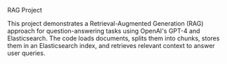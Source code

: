 RAG Project

This project demonstrates a Retrieval-Augmented Generation (RAG) approach for question-answering tasks using OpenAI's GPT-4 and Elasticsearch. The code loads documents, splits them into chunks, stores them in an Elasticsearch index, and retrieves relevant context to answer user queries.
